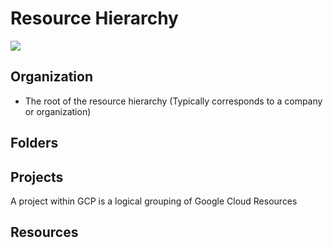 # Resource Hierarchy

![](https://github.com/JonmarCorpuz/SecondBrain/blob/main/Assets/eorioeiroewirtoewrtrewoiroewirioewriweoir.png)

## Organization

* The root of the resource hierarchy (Typically corresponds to a company or organization)

## Folders

## Projects

A project within GCP is a logical grouping of Google Cloud Resources

## Resources